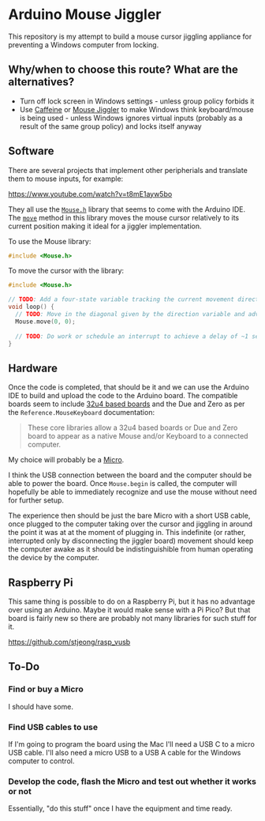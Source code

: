# Arduino Mouse Jiggler

This repository is my attempt to build a mouse cursor jiggling appliance for
preventing a Windows computer from locking.

## Why/when to choose this route? What are the alternatives?

- Turn off lock screen in Windows settings - unless group policy forbids it
- Use [Caffeine](https://www.zhornsoftware.co.uk/caffeine/) or
  [Mouse Jiggler](https://github.com/cerebrate/mousejiggler) to make Windows
  think keyboard/mouse is being used - unless Windows ignores virtual inputs
  (probably as a result of the same group policy) and locks itself anyway

## Software

There are several projects that implement other peripherials and translate them
to mouse inputs, for example:

https://www.youtube.com/watch?v=t8mE1ayw5bo

They all use the [`Mouse.h`](https://www.arduino.cc/en/Reference.MouseKeyboard)
library that seems to come with the Arduino IDE. The
[`move`](https://www.arduino.cc/reference/en/language/functions/usb/mouse/mousemove/)
method in this library moves the mouse cursor relatively to its current position
making it ideal for a jiggler implementation.

To use the Mouse library:

```ino
#include <Mouse.h>
```

To move the cursor with the library:

```ino
#include <Mouse.h>

// TODO: Add a four-state variable tracking the current movement direction
void loop() {
  // TODO: Move in the diagonal given by the direction variable and advance it
  Mouse.move(0, 0);
  
  // TODO: Do work or schedule an interrupt to achieve a delay of ~1 second
}
```

## Hardware

Once the code is completed, that should be it and we can use the Arduino IDE to
build and upload the code to the Arduino board. The compatible boards seem to
include
[32u4 based boards](https://learn.adafruit.com/how-to-choose-a-microcontroller/next-step-32u4-boards)
and the Due and Zero as per the `Reference.MouseKeyboard` documentation:

> These core libraries allow a 32u4 based boards or Due and Zero board to appear
> as a native Mouse and/or Keyboard to a connected computer.

My choice will probably be a [Micro](https://store.arduino.cc/arduino-micro).

I think the USB connection between the board and the computer should be able to
power the board. Once `Mouse.begin` is called, the computer will hopefully be
able to immediately recognize and use the mouse without need for further setup.

The experience then should be just the bare Micro with a short USB cable, once
plugged to the computer taking over the cursor and jiggling in around the point
it was at at the moment of plugging in. This indefinite (or rather, interrupted
only by disconnecting the jiggler board) movement should keep the computer
awake as it should be indistinguishible from human operating the device by the
computer.

## Raspberry Pi

This same thing is possible to do on a Raspberry Pi, but it has no advantage
over using an Arduino. Maybe it would make sense with a Pi Pico? But that
board is fairly new so there are probably not many libraries for such stuff
for it.

https://github.com/stjeong/rasp_vusb

## To-Do

### Find or buy a Micro

I should have some.

### Find USB cables to use

If I'm going to program the board using the Mac I'll need a USB C to a micro
USB cable. I'll also need a micro USB to a USB A cable for the Windows computer
to control.

### Develop the code, flash the Micro and test out whether it works or not

Essentially, "do this stuff" once I have the equipment and time ready.

